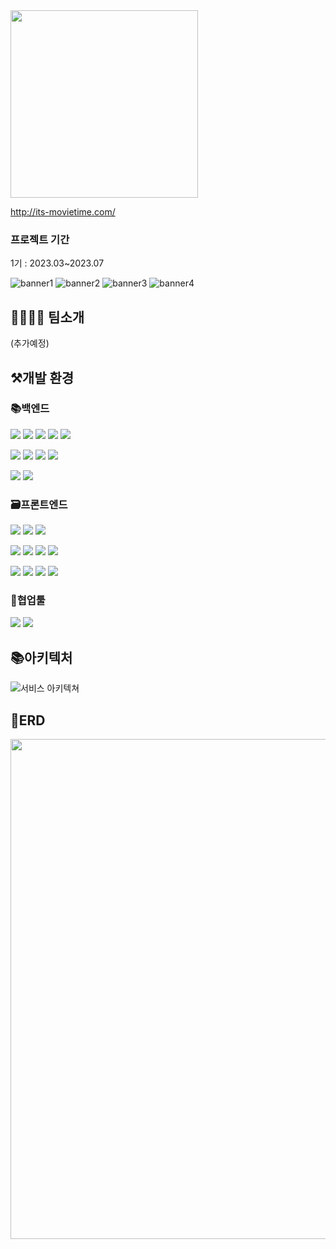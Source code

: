 

<img width=300 src="https://github.com/IT-NOVATION/.github/assets/107744534/33ec290b-ce1e-4593-b845-0b0ec71e3e12"/>

http://its-movietime.com/

### 프로젝트 기간
1기 : 2023.03~2023.07

![banner1](https://github.com/IT-NOVATION/.github/assets/107744534/ead2be9b-96e1-4b73-9b44-af9aa8e9dab9)
![banner2](https://github.com/IT-NOVATION/.github/assets/107744534/63bf4d26-c71a-457e-aa11-0176d6f65437)
![banner3](https://github.com/IT-NOVATION/.github/assets/107744534/d3b1fd58-5822-4657-8334-dceb3e89319a)
![banner4](https://github.com/IT-NOVATION/.github/assets/107744534/493a1df9-b7b7-4785-9b6b-190a6a5ae118)


## 👨‍👨‍👧‍👦 팀소개

(추가예정)

## ⚒개발 환경
### 📚백엔드
<p>
 <img src="https://img.shields.io/badge/Java-007396?style=flat-square&logo=Java&logoColor=white"/>
 <img src="https://img.shields.io/badge/Spring-6DB33F?style=flat-square&logo=Spring&logoColor=white"/>
 <img src="https://img.shields.io/badge/SpringBoot-6DB33F?style=flat-square&logo=springboot&logoColor=white"/>
 <img src="https://img.shields.io/badge/SpringSecurity-6DB33F?style=flat-square&logo=springsecurity&logoColor=white"/>
 <img src="https://img.shields.io/badge/MySQL-4479A1?style=flat-square&logo=MySQL&logoColor=white"/>
</p>
<p>
 <img src="https://img.shields.io/badge/Github Actions-2088FF?style=flat&logo=githubactions&logoColor=white"/>
 <img src="https://img.shields.io/badge/AWS EC2-FF9900?style=flat-square&logo=amazonec2&logoColor=white"/>
 <img src="https://img.shields.io/badge/AWS RDS-527FFF?style=flat-square&logo=amazonrds&logoColor=white"/>
 <img src="https://img.shields.io/badge/Amazon S3-569A31?style=flat&logo=amazons3&logoColor=white"/>
</p>
<p>
 <img src="https://img.shields.io/badge/Postman-FF6C37?style=flat-square&logo=Postman&logoColor=white"/>
 <img src="https://img.shields.io/badge/Intellij IDEA-000000?style=flat-square&logo=intellijidea&logoColor=white"/>
</p>

### 🗃️프론트엔드
<p>
 <img src="https://img.shields.io/badge/HTML-E34F26?style=flat&logo=html5&logoColor=white"/>
 <img src="https://img.shields.io/badge/CSS-1572B6?style=flat&logo=css3&logoColor=white"/>
 <img src="https://img.shields.io/badge/TypeScript-3178C6?style=flat&logo=TypeScript&logoColor=white"/>
</p>
<p>
 <img src="https://img.shields.io/badge/React-61DAFB?style=flat&logo=React&logoColor=white"/>
 <img src="https://img.shields.io/badge/Styled Components-DB7093?style=flat&logo=styledcomponents&logoColor=white"/>
 <img src="https://img.shields.io/badge/React Query-FF4154?style=flat&logo=reactquery&logoColor=white"/>
 <img src="https://img.shields.io/badge/Recoil-3578E5?style=flat&logo=recoil&logoColor=white"/>
 </p>
 <p>
    <img src="https://img.shields.io/badge/Github Actions-2088FF?style=flat&logo=githubactions&logoColor=white"/>
    <img src="https://img.shields.io/badge/Amazon S3-569A31?style=flat&logo=amazons3&logoColor=white"/>
    <img src="https://img.shields.io/badge/Amazon Cloudfront-F96702?style=flat&logo=icloud&logoColor=white"/>
    <img src="https://img.shields.io/badge/Amazon Lambda-FF9900?style=flat&logo=awslambda&logoColor=white"/>
 </p>


### 📄협업툴
<p>
    <img src="https://img.shields.io/badge/Github-181717?style=flat&logo=github&logoColor=white"/>
 <img src="https://img.shields.io/badge/Jira Software-0052CC?style=flat&logo=jirasoftware&logoColor=white"/>
  </p>


## 📚아키텍처
![서비스 아키텍쳐](https://github.com/IT-NOVATION/.github/assets/107744534/6e11b5bb-f40d-466b-8bc8-ec05096c6ca2)


## 📜ERD
<p align="center"><img width=800 src="https://github.com/IT-NOVATION/.github/assets/107744534/b24886a4-861c-4d77-9628-5bfc28046f2e"/></p>


## 
